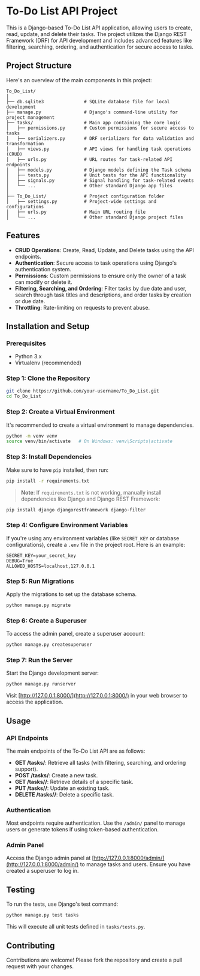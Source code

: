 
# To-Do List API Project

This is a Django-based To-Do List API application, allowing users to create, read, update, and delete their tasks. The project utilizes the Django REST Framework (DRF) for API development and includes advanced features like filtering, searching, ordering, and authentication for secure access to tasks.

## **Project Structure**

Here's an overview of the main components in this project:

```
To_Do_List/
│
├── db.sqlite3               # SQLite database file for local development
├── manage.py                # Django's command-line utility for project management
├── tasks/                   # Main app containing the core logic
│   ├── permissions.py       # Custom permissions for secure access to tasks
│   ├── serializers.py       # DRF serializers for data validation and transformation
│   ├── views.py             # API views for handling task operations (CRUD)
│   ├── urls.py              # URL routes for task-related API endpoints
│   ├── models.py            # Django models defining the Task schema
│   ├── tests.py             # Unit tests for the API functionality
│   ├── signals.py           # Signal handling for task-related events
│   └── ...                  # Other standard Django app files
│
├── To_Do_List/              # Project configuration folder
│   ├── settings.py          # Project-wide settings and configurations
│   ├── urls.py              # Main URL routing file
│   └── ...                  # Other standard Django project files
```

## **Features**

- **CRUD Operations**: Create, Read, Update, and Delete tasks using the API endpoints.
- **Authentication**: Secure access to task operations using Django's authentication system.
- **Permissions**: Custom permissions to ensure only the owner of a task can modify or delete it.
- **Filtering, Searching, and Ordering**: Filter tasks by due date and user, search through task titles and descriptions, and order tasks by creation or due date.
- **Throttling**: Rate-limiting on requests to prevent abuse.

## **Installation and Setup**

### **Prerequisites**

- Python 3.x
- Virtualenv (recommended)

### **Step 1: Clone the Repository**

```bash
git clone https://github.com/your-username/To_Do_List.git
cd To_Do_List
```

### **Step 2: Create a Virtual Environment**

It's recommended to create a virtual environment to manage dependencies.

```bash
python -m venv venv
source venv/bin/activate   # On Windows: venv\Scripts\activate
```

### **Step 3: Install Dependencies**

Make sure to have `pip` installed, then run:

```bash
pip install -r requirements.txt
```

> **Note**: If `requirements.txt` is not working, manually install dependencies like Django and Django REST Framework:
```bash
pip install django djangorestframework django-filter
```

### **Step 4: Configure Environment Variables**

If you're using any environment variables (like `SECRET_KEY` or database configurations), create a `.env` file in the project root. Here is an example:

```
SECRET_KEY=your_secret_key
DEBUG=True
ALLOWED_HOSTS=localhost,127.0.0.1
```

### **Step 5: Run Migrations**

Apply the migrations to set up the database schema.

```bash
python manage.py migrate
```

### **Step 6: Create a Superuser**

To access the admin panel, create a superuser account:

```bash
python manage.py createsuperuser
```

### **Step 7: Run the Server**

Start the Django development server:

```bash
python manage.py runserver
```

Visit [http://127.0.0.1:8000/](http://127.0.0.1:8000/) in your web browser to access the application.

## **Usage**

### **API Endpoints**

The main endpoints of the To-Do List API are as follows:

- **GET /tasks/**: Retrieve all tasks (with filtering, searching, and ordering support).
- **POST /tasks/**: Create a new task.
- **GET /tasks/<id>/**: Retrieve details of a specific task.
- **PUT /tasks/<id>/**: Update an existing task.
- **DELETE /tasks/<id>/**: Delete a specific task.

### **Authentication**

Most endpoints require authentication. Use the `/admin/` panel to manage users or generate tokens if using token-based authentication.

### **Admin Panel**

Access the Django admin panel at [http://127.0.0.1:8000/admin/](http://127.0.0.1:8000/admin/) to manage tasks and users. Ensure you have created a superuser to log in.

## **Testing**

To run the tests, use Django's test command:

```bash
python manage.py test tasks
```

This will execute all unit tests defined in `tasks/tests.py`.

## **Contributing**

Contributions are welcome! Please fork the repository and create a pull request with your changes.
